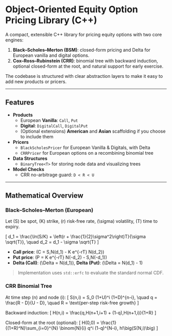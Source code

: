 # Object-Oriented Equity Option Pricing Library (C++)

A compact, extensible C++ library for pricing equity options with two core engines:

1) **Black–Scholes–Merton (BSM)**: closed-form pricing and Delta for European vanilla and digital options.  
2) **Cox–Ross–Rubinstein (CRR)**: binomial tree with backward induction, optional closed-form at the root, and natural support for early exercise.

The codebase is structured with clear abstraction layers to make it easy to add new products or pricers.

---

## Features

- **Products**
  - European **Vanilla**: `Call`, `Put`
  - **Digital**: `DigitalCall`, `DigitalPut`
  - (Optional extensions) **American** and **Asian** scaffolding if you choose to include them
- **Pricers**
  - `BlackScholesPricer` for European Vanilla & Digitals, with Delta
  - `CRRPricer` for European options on a recombining binomial tree
- **Data Structures**
  - `BinaryTree<T>` for storing node data and visualizing trees
- **Model Checks**
  - CRR no-arbitrage guard: `D < R < U`

---

## Mathematical Overview

### Black–Scholes–Merton (European)
Let \(S\) be spot, \(K\) strike, \(r\) risk-free rate, \(\sigma\) volatility, \(T\) time to expiry.

\[
d_1 = \frac{\ln(S/K) + \left(r + \frac{1}{2}\sigma^2\right)T}{\sigma \sqrt{T}}, \quad
d_2 = d_1 - \sigma \sqrt{T}
\]

- **Call price**: \(C = S\,N(d_1) - K e^{-rT} N(d_2)\)  
- **Put price**: \(P = K e^{-rT} N(-d_2) - S\,N(-d_1)\)  
- **Delta (Call)**: \(\Delta = N(d_1)\), **Delta (Put)**: \(\Delta = N(d_1) - 1\)

> Implementation uses `std::erfc` to evaluate the standard normal CDF.

### CRR Binomial Tree
At time step \(n\) and node \(i\):
\[
S(n,i) = S_0 (1+U)^i (1+D)^{n-i}, \quad q = \frac{R - D}{U - D}, \quad R = \text{per-step risk-free growth}
\]

Backward induction:
\[
H(n,i) = \frac{q\,H(n+1,i+1) + (1-q)\,H(n+1,i)}{1+R}
\]

Closed-form at the root (optional):
\[
H(0,0) = \frac{1}{(1+R)^N}\sum_{i=0}^{N} \binom{N}{i} q^i (1-q)^{N-i}\, h\!\big(S(N,i)\big)
\]
